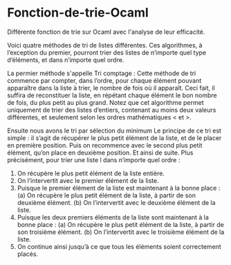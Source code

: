 # Fonction-de-trie-Ocaml
Différente fonction de trie sur Ocaml avec l'analyse de leur efficacité.

  Voici quatre méthodes de tri de listes différentes. Ces algorithmes, à l’exception du premier, pourront trier des listes de n’importe quel type d’éléments, et dans n’importe quel ordre.

La permier méthode s'appelle Tri comptage :
  Cette méthode de tri commence par compter, dans l’ordre, pour chaque élément pouvant apparaître dans la liste à trier, le nombre de fois où il apparaît. Ceci fait, il suffira de reconstituer la liste, en répétant chaque élément le bon nombre de fois, du plus petit au plus grand. Notez que cet algorithme permet uniquement de trier des listes d’entiers, contenant au moins deux valeurs différentes, et seulement selon les ordres mathématiques < et >.
  
Ensuite nous avons le tri par sélection du minimum
Le principe de ce tri est simple : il s’agit de récupérer le plus petit élément de la liste, et de le placer en première position. Puis on recommence avec le second plus petit élément, qu’on place en deuxième position. Et ainsi de suite.
Plus précisément, pour trier une liste l dans n’importe quel ordre :
1. On récupère le plus petit élément de la liste entière.
2. On l’intervertit avec le premier élément de la liste.
3. Puisque le premier élément de la liste est maintenant à la bonne place :
  (a) On récupère le plus petit élément de la liste, à partir de son deuxième élément.
  (b) On l’intervertit avec le deuxième élément de la liste.
4. Puisque les deux premiers éléments de la liste sont maintenant à la bonne place :
  (a) On récupère le plus petit élément de la liste, à partir de son troisième élément.
  (b) On l’intervertit avec le troisième élément de la liste.
5. On continue ainsi jusqu’à ce que tous les éléments soient correctement placés.

